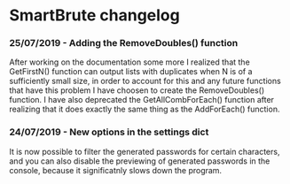 # SmartBrute changelog

### 25/07/2019 - Adding the RemoveDoubles() function
After working on the documentation some more I realized that the GetFirstN() function can output lists with duplicates when N is of a sufficiently small size, in order to account for this and any future functions that have this problem I have choosen to create the RemoveDoubles() function.
I have also deprecated the GetAllCombForEach() function after realizing that it does exactly the same thing as the AddForEach() function.

### 24/07/2019 - New options in the settings dict
It is now possible to filter the generated passwords for certain characters, and you can also disable the previewing of generated passwords in the console, because it significatnly slows down the program.


